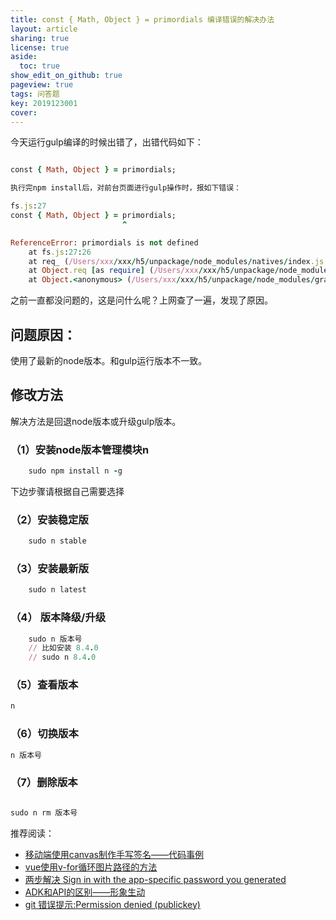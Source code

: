 ```yaml
---
title: const { Math, Object } = primordials 编译错误的解决办法
layout: article
sharing: true
license: true
aside:
  toc: true
show_edit_on_github: true
pageview: true
tags: 问答题
key: 2019123001
cover:
---
```


今天运行gulp编译的时候出错了，出错代码如下：

```ruby

const { Math, Object } = primordials;

执行完npm install后，对前台页面进行gulp操作时，报如下错误：

fs.js:27
const { Math, Object } = primordials;
                         ^

ReferenceError: primordials is not defined
    at fs.js:27:26
    at req_ (/Users/xxx/xxx/h5/unpackage/node_modules/natives/index.js:143:24)
    at Object.req [as require] (/Users/xxx/xxx/h5/unpackage/node_modules/natives/index.js:55:10)
    at Object.<anonymous> (/Users/xxx/xxx/h5/unpackage/node_modules/graceful-fs/fs.js:1:37)

```

之前一直都没问题的，这是问什么呢？上网查了一遍，发现了原因。



## 问题原因：

使用了最新的node版本。和gulp运行版本不一致。

  

## 修改方法

解决方法是回退node版本或升级gulp版本。



### （1）安装node版本管理模块n

```ruby
	sudo npm install n -g

```

下边步骤请根据自己需要选择

### （2）安装稳定版

```ruby
	sudo n stable

```

### （3）安装最新版

```ruby
	sudo n latest

```

### （4） 版本降级/升级

```ruby
	sudo n 版本号
	// 比如安装 8.4.0
	// sudo n 8.4.0
```



### （5）查看版本

```ruby
n
```

### （6）切换版本

```ruby
n 版本号
```

### （7）删除版本

```ruby

sudo n rm 版本号
```



推荐阅读：

- [移动端使用canvas制作手写签名——代码事例](https://muitlog.com/2019/12/21/2019122103.html)
- [vue使用v-for循环图片路径的方法](https://muitlog.com/2019/12/21/2019122102.html)
- [两步解决 Sign in with the app-specific password you generated](https://muitlog.com/2019/12/21/2019122101.html)
- [ADK和API的区别——形象生动](https://muitlog.com/2019/11/23/ADK和API的区别-形象生动.html)
- [git 错误提示:Permission denied (publickey)](https://muitlog.com/2019/11/22/git-错误提示-Permission-denied-(publickey).html)







